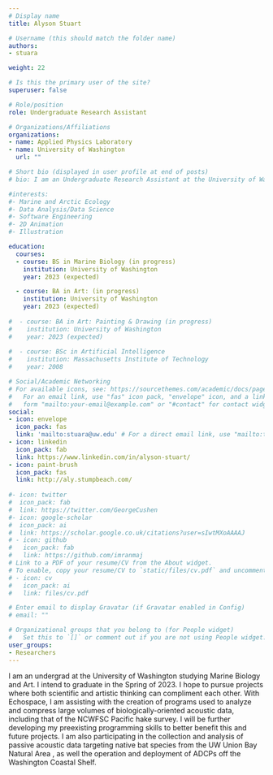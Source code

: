 ```yaml
---
# Display name
title: Alyson Stuart

# Username (this should match the folder name)
authors:
- stuara

weight: 22

# Is this the primary user of the site?
superuser: false

# Role/position
role: Undergraduate Research Assistant

# Organizations/Affiliations
organizations:
- name: Applied Physics Laboratory
- name: University of Washington
  url: ""

# Short bio (displayed in user profile at end of posts)
# bio: I am an Undergraduate Research Assistant at the University of Washington studying Marine Biology and Art. I am developing data analysis and processing skills to apply to projects in conservation ecology.

#interests:
#- Marine and Arctic Ecology
#- Data Analysis/Data Science
#- Software Engineering
#- 2D Animation
#- Illustration

education:
  courses:  
  - course: BS in Marine Biology (in progress)
    institution: University of Washington
    year: 2023 (expected)

  - course: BA in Art: (in progress)
    institution: University of Washington
    year: 2023 (expected)
    
#  - course: BA in Art: Painting & Drawing (in progress)
#    institution: University of Washington
#    year: 2023 (expected)
    
#  - course: BSc in Artificial Intelligence
#    institution: Massachusetts Institute of Technology
#    year: 2008

# Social/Academic Networking
# For available icons, see: https://sourcethemes.com/academic/docs/page-builder/#icons
#   For an email link, use "fas" icon pack, "envelope" icon, and a link in the
#   form "mailto:your-email@example.com" or "#contact" for contact widget.
social:
- icon: envelope
  icon_pack: fas
  link: 'mailto:stuara@uw.edu' # For a direct email link, use "mailto:test@example.org".
- icon: linkedin
  icon_pack: fab
  link: https://www.linkedin.com/in/alyson-stuart/
- icon: paint-brush
  icon_pack: fas
  link: http://aly.stumpbeach.com/
  
#- icon: twitter
#  icon_pack: fab
#  link: https://twitter.com/GeorgeCushen
#- icon: google-scholar
#  icon_pack: ai
#  link: https://scholar.google.co.uk/citations?user=sIwtMXoAAAAJ
# - icon: github
#   icon_pack: fab
#   link: https://github.com/imranmaj
# Link to a PDF of your resume/CV from the About widget.
# To enable, copy your resume/CV to `static/files/cv.pdf` and uncomment the lines below.
# - icon: cv
#   icon_pack: ai
#   link: files/cv.pdf

# Enter email to display Gravatar (if Gravatar enabled in Config)
# email: ""

# Organizational groups that you belong to (for People widget)
#   Set this to `[]` or comment out if you are not using People widget.
user_groups:
- Researchers
---
```

I am an undergrad at the University of Washington studying Marine Biology and Art. I intend to graduate in the Spring of 2023. I hope to pursue projects where both scientific and artistic thinking can compliment each other.
With Echospace, I am assisting with the creation of programs used to analyze and compress large volumes of biologically-oriented acoustic data, including that of the NCWFSC Pacific hake survey. I will be further developing my preexisting programming skills to better benefit this and future projects.
I am also participating in the collection and analysis of passive acoustic data targeting native bat species from the UW Union Bay Natural Area , as well the operation and deployment of ADCPs off the Washington Coastal Shelf.
